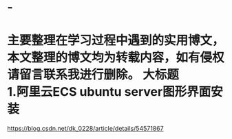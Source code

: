 # -
主要整理在学习过程中遇到的实用博文，本文整理的博文均为转载内容，如有侵权请留言联系我进行删除。
大标题  
1.阿里云ECS  ubuntu  server图形界面安装
=
https://blog.csdn.net/dk_0228/article/details/54571867
